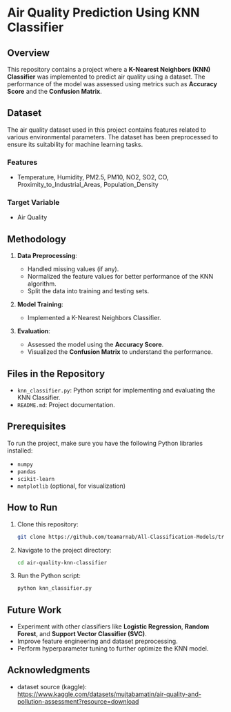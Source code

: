 # Air Quality Prediction Using KNN Classifier

## Overview
This repository contains a project where a **K-Nearest Neighbors (KNN) Classifier** was implemented to predict air quality using a dataset. The performance of the model was assessed using metrics such as **Accuracy Score** and the **Confusion Matrix**.

## Dataset
The air quality dataset used in this project contains features related to various environmental parameters. The dataset has been preprocessed to ensure its suitability for machine learning tasks.

### Features
- Temperature, Humidity, PM2.5, PM10, NO2, SO2, CO, Proximity_to_Industrial_Areas, Population_Density 

### Target Variable
- Air Quality

## Methodology
1. **Data Preprocessing**:
    - Handled missing values (if any).
    - Normalized the feature values for better performance of the KNN algorithm.
    - Split the data into training and testing sets.

2. **Model Training**:
    - Implemented a K-Nearest Neighbors Classifier.
     
3. **Evaluation**:
    - Assessed the model using the **Accuracy Score**.
    - Visualized the **Confusion Matrix** to understand the performance.


## Files in the Repository
- `knn_classifier.py`: Python script for implementing and evaluating the KNN Classifier.
- `README.md`: Project documentation.

## Prerequisites
To run the project, make sure you have the following Python libraries installed:
- `numpy`
- `pandas`
- `scikit-learn`
- `matplotlib` (optional, for visualization)

## How to Run
1. Clone this repository:
   ```bash
   git clone https://github.com/teamarnab/All-Classification-Models/tree/main/KNN-Classifier
   ```
2. Navigate to the project directory:
   ```bash
   cd air-quality-knn-classifier
   ```
3. Run the Python script:
   ```bash
   python knn_classifier.py
   ```

## Future Work
- Experiment with other classifiers like **Logistic Regression**, **Random Forest**, and **Support Vector Classifier (SVC)**.
- Improve feature engineering and dataset preprocessing.
- Perform hyperparameter tuning to further optimize the KNN model.

## Acknowledgments
- dataset source (kaggle): https://www.kaggle.com/datasets/mujtabamatin/air-quality-and-pollution-assessment?resource=download